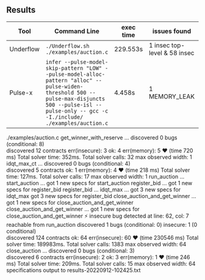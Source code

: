 ## Results

|Tool|Command Line|exec time|issues found|debug report|
|----------------|-------------------------------|-----------------------------|---------------------------|-----------|
|Underflow|`./Underflow.sh ./examples/auction.c`|229.553s| 1 insec top-level & 58 insec|result-auction.txt|
|Pulse-x|`infer --pulse-model-skip-pattern "LOW" --pulse-model-alloc-pattern "alloc" --pulse-widen-threshold 500 --pulse-max-disjuncts 500 --pulse-isl --pulse-only -- gcc -c -I./include/ ./examples/auction.c`|4.458s|1 MEMORY_LEAK|arrays_pulse.html|



./examples/auction.c
  get_winner_with_reserve ... 
  discovered 0 bugs (conditional: 8)  
  discovered 12 contracts    err(insecure): 3   ok: 4   err(memory): 5  ❤   (time 720 ms)
  Total solver time: 352ms. Total solver calls: 32
  max observed width: 1
  idqt_max_ct ... 
  discovered 0 bugs (conditional: 4)  
  discovered 5 contracts    ok: 1   err(memory): 4  ❤   (time 218 ms)
  Total solver time: 127ms. Total solver calls: 17
  max observed width: 1
  run_auction ... 
    start_auction ... 
    got 1 new specs for start_auction
    register_bid ... 
    got 1 new specs for register_bid
    register_bid ... 
      idqt_max ... 
      got 3 new specs for idqt_max
    got 3 new specs for register_bid
    close_auction_and_get_winner ... 
    got 1 new specs for close_auction_and_get_winner
    close_auction_and_get_winner ... 
    got 1 new specs for close_auction_and_get_winner
  ⚡ insecure bug detected at line: 62, col: 7 reachable from run_auction
  discovered 1 bugs (conditional: 0)  insecure: 1 (0 conditional)  
  discovered 124 contracts    ok: 64   err(insecure): 60  ❤   (time 230546 ms)
  Total solver time: 189983ms. Total solver calls: 1383
  max observed width: 64
  close_auction ... 
  discovered 0 bugs (conditional: 3)  
  discovered 6 contracts    err(insecure): 2   ok: 3   err(memory): 1  ❤   (time 246 ms)
  Total solver time: 209ms. Total solver calls: 15
  max observed width: 64
specifications output to results-20220912-102425.txt